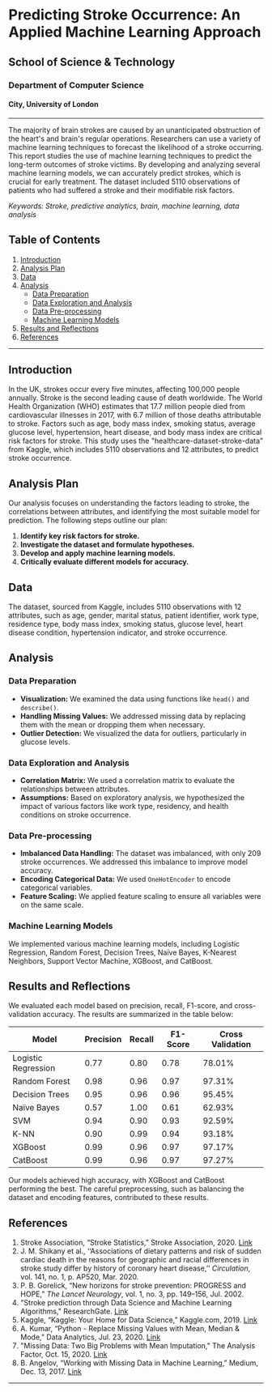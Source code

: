 # Predicting Stroke Occurrence: An Applied Machine Learning Approach

## School of Science & Technology  
### Department of Computer Science  
#### City, University of London

---

The majority of brain strokes are caused by an unanticipated obstruction of the heart's and brain's regular operations. Researchers can use a variety of machine learning techniques to forecast the likelihood of a stroke occurring. This report studies the use of machine learning techniques to predict the long-term outcomes of stroke victims. By developing and analyzing several machine learning models, we can accurately predict strokes, which is crucial for early treatment. The dataset included 5110 observations of patients who had suffered a stroke and their modifiable risk factors.

*Keywords: Stroke, predictive analytics, brain, machine learning, data analysis*

## Table of Contents
1. [Introduction](#introduction)
2. [Analysis Plan](#analysis-plan)
3. [Data](#data)
4. [Analysis](#analysis)
   - [Data Preparation](#data-preparation)
   - [Data Exploration and Analysis](#data-exploration-and-analysis)
   - [Data Pre-processing](#data-pre-processing)
   - [Machine Learning Models](#machine-learning-models)
5. [Results and Reflections](#results-and-reflections)
6. [References](#references)

---

## Introduction
In the UK, strokes occur every five minutes, affecting 100,000 people annually. Stroke is the second leading cause of death worldwide. The World Health Organization (WHO) estimates that 17.7 million people died from cardiovascular illnesses in 2017, with 6.7 million of those deaths attributable to stroke. Factors such as age, body mass index, smoking status, average glucose level, hypertension, heart disease, and body mass index are critical risk factors for stroke. This study uses the "healthcare-dataset-stroke-data" from Kaggle, which includes 5110 observations and 12 attributes, to predict stroke occurrence.

## Analysis Plan
Our analysis focuses on understanding the factors leading to stroke, the correlations between attributes, and identifying the most suitable model for prediction. The following steps outline our plan:

1. **Identify key risk factors for stroke.**
2. **Investigate the dataset and formulate hypotheses.**
3. **Develop and apply machine learning models.**
4. **Critically evaluate different models for accuracy.**

## Data
The dataset, sourced from Kaggle, includes 5110 observations with 12 attributes, such as age, gender, marital status, patient identifier, work type, residence type, body mass index, smoking status, glucose level, heart disease condition, hypertension indicator, and stroke occurrence.

## Analysis

### Data Preparation
- **Visualization:** We examined the data using functions like `head()` and `describe()`.
- **Handling Missing Values:** We addressed missing data by replacing them with the mean or dropping them when necessary.
- **Outlier Detection:** We visualized the data for outliers, particularly in glucose levels.

### Data Exploration and Analysis
- **Correlation Matrix:** We used a correlation matrix to evaluate the relationships between attributes.
- **Assumptions:** Based on exploratory analysis, we hypothesized the impact of various factors like work type, residency, and health conditions on stroke occurrence.

### Data Pre-processing
- **Imbalanced Data Handling:** The dataset was imbalanced, with only 209 stroke occurrences. We addressed this imbalance to improve model accuracy.
- **Encoding Categorical Data:** We used `OneHotEncoder` to encode categorical variables.
- **Feature Scaling:** We applied feature scaling to ensure all variables were on the same scale.

### Machine Learning Models
We implemented various machine learning models, including Logistic Regression, Random Forest, Decision Trees, Naïve Bayes, K-Nearest Neighbors, Support Vector Machine, XGBoost, and CatBoost.

## Results and Reflections
We evaluated each model based on precision, recall, F1-score, and cross-validation accuracy. The results are summarized in the table below:

| Model       | Precision | Recall | F1-Score | Cross Validation |
|-------------|-----------|--------|----------|------------------|
| Logistic Regression | 0.77 | 0.80 | 0.78 | 78.01% |
| Random Forest       | 0.98 | 0.96 | 0.97 | 97.31% |
| Decision Trees      | 0.95 | 0.96 | 0.96 | 95.45% |
| Naïve Bayes         | 0.57 | 1.00 | 0.61 | 62.93% |
| SVM                 | 0.94 | 0.90 | 0.93 | 92.59% |
| K-NN                | 0.90 | 0.99 | 0.94 | 93.18% |
| XGBoost             | 0.99 | 0.96 | 0.97 | 97.17% |
| CatBoost            | 0.99 | 0.96 | 0.97 | 97.27% |

Our models achieved high accuracy, with XGBoost and CatBoost performing the best. The careful preprocessing, such as balancing the dataset and encoding features, contributed to these results.

## References
1. Stroke Association, “Stroke Statistics,” Stroke Association, 2020. [Link](https://www.stroke.org.uk/what-is-stroke/stroke-statistics)
2. J. M. Shikany et al., ‘‘Associations of dietary patterns and risk of sudden cardiac death in the reasons for geographic and racial differences in stroke study differ by history of coronary heart disease,’’ *Circulation*, vol. 141, no. 1, p. AP520, Mar. 2020.
3. P. B. Gorelick, “New horizons for stroke prevention: PROGRESS and HOPE,” *The Lancet Neurology*, vol. 1, no. 3, pp. 149–156, Jul. 2002.
4. "Stroke prediction through Data Science and Machine Learning Algorithms," ResearchGate. [Link](https://www.researchgate.net/publication/352261064_Stroke_prediction_through_Data_Science_and_Machine_Learning_Algorithms)
5. Kaggle, “Kaggle: Your Home for Data Science,” Kaggle.com, 2019. [Link](https://www.kaggle.com/)
6. A. Kumar, “Python - Replace Missing Values with Mean, Median & Mode,” Data Analytics, Jul. 23, 2020. [Link](https://vitalflux.com/pandas-impute-missing-values-mean-median-mode/)
7. "Missing Data: Two Big Problems with Mean Imputation," The Analysis Factor, Oct. 15, 2020. [Link](https://www.theanalysisfactor.com/mean-imputation/)
8. B. Angelov, “Working with Missing Data in Machine Learning,” Medium, Dec. 13, 2017. [Link](https://towardsdatascience.com/working-with-missing-data-in-machine-learning-9c0a430df4ce)

---
